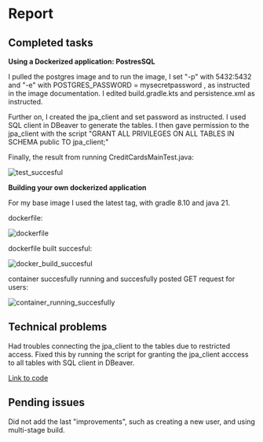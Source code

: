 
# Report 

## Completed tasks

**Using a Dockerized application: PostresSQL**

I pulled the postgres image and to run the image, I set "-p" with 5432:5432 and "-e" with POSTGRES_PASSWORD = mysecretpassword , as instructed in the image documentation. I edited build.gradle.kts and persistence.xml as instructed.

Further on, I created the jpa_client and set password as instructed. I used SQL client in DBeaver to generate the tables. I then gave permission to the jpa_client with the script "GRANT ALL PRIVILEGES ON ALL TABLES IN SCHEMA public TO jpa_client;"

Finally, the result from running CreditCardsMainTest.java:

![test_succesful](https://github.com/user-attachments/assets/a70a76d8-5bbf-418f-ba2f-dc7b73941a4f)

**Building your own dockerized application**

For my base image I used the latest tag, with gradle 8.10 and java 21.

dockerfile:

![dockerfile](https://github.com/user-attachments/assets/6c49f602-e706-4c08-8390-b7ff19b27ea6)


dockerfile built succesful:

![docker_build_succesful](https://github.com/user-attachments/assets/93f0d8c2-4fb3-4eac-898c-af7836d74389)

container succesfully running and succesfully posted GET request for users:

![container_running_succesfully](https://github.com/user-attachments/assets/5ec27fd9-d433-4fd5-b643-a599b6140182)

## Technical problems
Had troubles connecting the jpa_client to the tables due to restricted access. Fixed this by running
the script for granting the jpa_client acccess to all tables with SQL client in DBeaver.

[Link to code](https://github.com/Thorbjorn2021/poll-app/tree/main)

## Pending issues
Did not add the last "improvements", such as creating a new user, and using multi-stage build.
